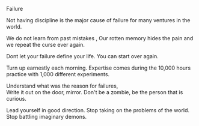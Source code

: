 Failure 

Not having discipline is the major cause of failure for many ventures in the world.

We do not learn from past mistakes ,
Our rotten memory hides the pain and we repeat the curse ever again. 

Dont let your failure define your life.
You can start over again.

Turn up earnestly each morning. Expertise comes during the 10,000 hours practice with 1,000 different experiments. 

Understand what was the reason for failures,  
Write it out on the door,  mirror. 
Don't be a zombie,  be the person that is curious. 

Lead yourself in good direction.  Stop taking on the problems of the world.  Stop battling imaginary demons. 